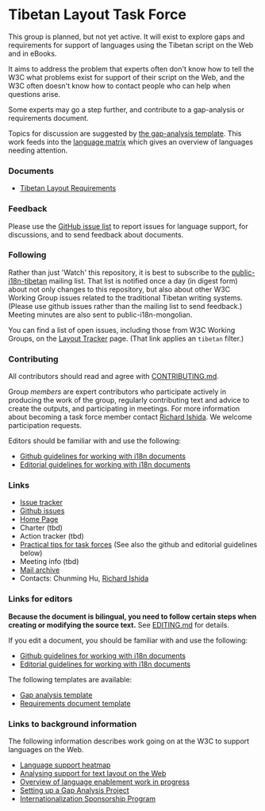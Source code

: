 # Tibetan Layout Task Force

This group is planned, but not yet active. It will exist to explore gaps and requirements for support of languages using the Tibetan script on the Web and in eBooks.

It aims to address the problem that experts often don't know how to tell the W3C what problems exist for support of their script on the Web, and the W3C often doesn't know how to contact people who can help when questions arise.

Some experts may go a step further, and contribute to a gap-analysis or requirements document.

Topics for discussion are suggested by [the gap-analysis template](http://w3c.github.io/i18n-activity/templates/gap-analysis/gap-analysis_template.html). This work feeds into the [language matrix](http://w3c.github.io/typography/gap-analysis/language-matrix.html) which gives an overview of languages needing attention.

### Documents
- [Tibetan Layout Requirements](https://w3c.github.io/tlreq/)

### Feedback
Please use the [GitHub issue list](https://github.com/w3c/tlreq/issues) to report issues for language support, for discussions, and to send feedback about documents.

### Following
Rather than just 'Watch' this repository, it is best to subscribe to the [public-i18n-tibetan](https://lists.w3.org/Archives/Public/public-i18n-tibetan/) mailing list. That list is notified once a day (in digest form) about not only changes to this repository, but also about other W3C Working Group issues related to the traditional Tibetan writing systems. (Please use github issues rather than the mailing list to send feedback.)  Meeting minutes are also sent to public-i18n-mongolian.

You can find a list of open issues, including those from W3C Working Groups, on the [Layout Tracker](http://w3c.github.io/i18n-activity/textlayout/?filter=tibetan) page. (That link applies an `tibetan` filter.)

### Contributing

All contributors should read and agree with [CONTRIBUTING.md](https://github.com/w3c/tlreq/blob/gh-pages/CONTRIBUTING.md).

Group _members_ are expert contributors who participate actively in producing the work of the group, regularly contributing text and advice to create the outputs, and participating in meetings. For more information about becoming a task force member contact [Richard Ishida](mailto:ishida@w3.org). We welcome participation requests.

Editors should be familiar with and use the following:

- [Github guidelines for working with i18n documents](http://w3c.github.io/i18n-activity/guidelines/github)
- [Editorial guidelines for working with i18n documents](http://w3c.github.io/i18n-activity/guidelines/editing)


### Links
- [Issue tracker](http://w3c.github.io/i18n-activity/textlayout/?filter=tibetan)
- [Github issues](https://github.com/w3c/tlreq/issues)
- [Home Page](https://w3c.github.io/tlreq/homepage/)
- Charter (tbd)
- Action tracker (tbd)
- [Practical tips for task forces](https://w3c.github.io/i18n-activity/guidelines/process.html) (See also the github and editorial guidelines below)
- Meeting info (tbd)
- [Mail archive](https://lists.w3.org/Archives/Public/public-i18n-tibetan/)
- Contacts: Chunming Hu, [Richard Ishida](mailto:ishida@w3.org)

### Links for editors
**Because the document is bilingual, you need to follow certain steps when creating or modifying the source text.** See [EDITING.md](https://github.com/w3c/tlreq/blob/gh-pages/EDITING.md) for details.

If you edit a document, you should be familiar with and use the following:

- [Github guidelines for working with i18n documents](http://w3c.github.io/i18n-activity/guidelines/github)
- [Editorial guidelines for working with i18n documents](http://w3c.github.io/i18n-activity/guidelines/editing)

The following templates are available:
- [Gap analysis template](http://w3c.github.io/i18n-activity/templates/gap-analysis/gap-analysis_template.html)
- [Requirements document template](http://w3c.github.io/i18n-activity/templates/lreq_doc/gap-analysis_template.html)

### Links to background information
The following information describes work going on at the W3C to support languages on the Web.
- [Language support heatmap](http://w3c.github.io/typography/gap-analysis/language-matrix.html)
- [Analysing support for text layout on the Web](https://github.com/w3c/i18n-discuss/wiki/Analysing-support-for-text-layout-on-the-Web)
- [Overview of language enablement work in progress](https://www.w3.org/International/layout)
- [Setting up a Gap Analysis Project](https://github.com/w3c/typography/wiki/Setting-up-a-Gap-Analysis-Project)
- [Internationalization Sponsorship Program](https://www.w3.org/International/sponsorship/)
